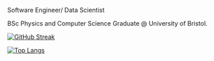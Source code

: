 Software Engineer/ Data Scientist

BSc Physics and Computer Science Graduate @ University of Bristol.

[![GitHub Streak](http://github-readme-streak-stats.herokuapp.com?user=tomthepeach&theme=dark&background=000000)](https://git.io/streak-stats)

[![Top Langs](https://github-readme-stats.vercel.app/api/top-langs/?username=tomthepeach&layout=compact&theme=vision-friendly-dark)](https://github.com/anuraghazra/github-readme-stats)
